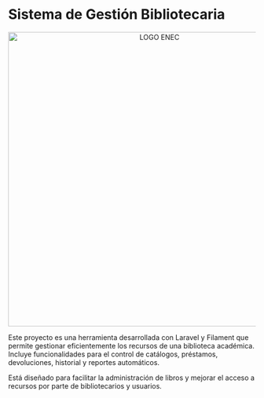 # Sistema de Gestión Bibliotecaria

<p align="center">
  <img src="https://enec.gob.gt/wp-content/uploads/2022/05/ENEC-BLANCO-120.png" alt="LOGO ENEC" width="600">
</p>

Este proyecto es una herramienta desarrollada con Laravel y Filament que permite gestionar eficientemente los recursos de una biblioteca académica. Incluye funcionalidades para el control de catálogos, préstamos, devoluciones, historial y reportes automáticos.

Está diseñado para facilitar la administración de libros y mejorar el acceso a recursos por parte de bibliotecarios y usuarios.




